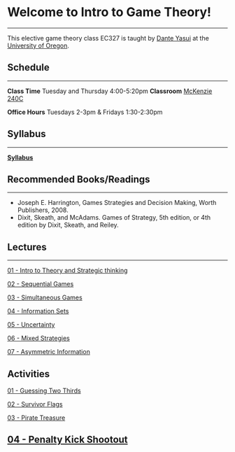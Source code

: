 # Welcome to Intro to Game Theory! 
---
This elective game theory class EC327 is taught by [Dante Yasui](https://cas.uoregon.edu/directory/economics/all/dyasui)
at the [University of Oregon](https://socialsciences.uoregon.edu/economics).

## Schedule
---
**Class Time** Tuesday and Thursday 4:00-5:20pm
**Classroom** [McKenzie 240C](https://map.uoregon.edu/7e11b9d41)

**Office Hours** Tuesdays 2-3pm & Fridays 1:30-2:30pm

## Syllabus
---

[**Syllabus**](https://raw.githack.com/dyasui/ec327gametheory/Syllabus/main.pdf)

## Recommended Books/Readings
---
 - Joseph E. Harrington, Games Strategies and Decision Making, Worth Publishers, 2008.
 - Dixit, Skeath, and McAdams. Games of Strategy, 5th edition, or 4th edition by Dixit, Skeath, and Reiley.

## Lectures
---

[01 - Intro to Theory and Strategic thinking](https://raw.githack.com/dyasui/ec327gametheory/Slides/01Intro/main.pdf)

[02 - Sequential Games](https://raw.githack.com/dyasui/ec327gametheory/Slides/02SequentialGames/main.pdf)

[03 - Simultaneous Games](https://raw.githack.com/dyasui/ec327gametheory/Slides/03SimultaneousGames/main.pdf)

[04 - Information Sets](https://raw.githack.com/dyasui/ec327gametheory/Slides/04InfoSets/main.pdf)

[05 - Uncertainty](https://raw.githack.com/dyasui/ec327gametheory/Slides/05Uncertainty/main.pdf)

[06 - Mixed Strategies](https://raw.githack.com/dyasui/ec327gametheory/Slides/06MixedStrategies/main.pdf)

[07 - Asymmetric Information](https://raw.githack.com/dyasui/ec327gametheory/Slides/07AsymmetricInto/main.pdf)

## Activities

[01 - Guessing Two Thirds](https://raw.githack.com/dyasui/ec327gametheory/activities/01GuessTwoThirds)

[02 - Survivor Flags](https://raw.githack.com/dyasui/ec327gametheory/activities/02SurvivorFlags)

[03 - Pirate Treasure](https://raw.githack.com/dyasui/ec327gametheory/activities/03PirateTreasure)

[04 - Penalty Kick Shootout](https://raw.githack.com/dyasui/ec327gametheory/activities/04PenaltyKicks)
---
